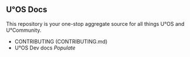 U°OS Docs
---------

This repository is your one-stop aggregate source for all things U°OS and U°Community.

* CONTRIBUTING (CONTRIBUTING.md)
* U°OS Dev docs *Populate*
